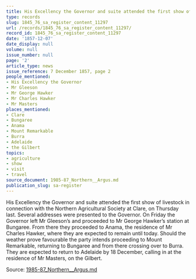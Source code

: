 ```yaml
---
title: His Excellency the Governor and suite attended the first show of livestock
type: records
slug: 1845_76_sa_register_content_11297
url: /records/1845_76_sa_register_content_11297/
record_id: 1845_76_sa_register_content_11297
date: '1857-12-07'
date_display: null
volume: null
issue_number: null
page: '2'
article_type: news
issue_reference: 7 December 1857, page 2
people_mentioned:
- His Excellency the Governor
- Mr Gleeson
- Mr George Hawker
- Mr Charles Hawker
- Mr Masters
places_mentioned:
- Clare
- Bungaree
- Anama
- Mount Remarkable
- Burra
- Adelaide
- the Gilbert
topics:
- agriculture
- show
- visit
- travel
source_document: 1985-87_Northern__Argus.md
publication_slug: sa-register
---
```


His Excellency the Governor and suite attended the first show of livestock in connection with the Northern Agricultural Society at Clare, on Thursday last.  Several addresses were presented to the Governor.  On Friday the Governor left Mr Gleeson’s and proceeded to Mr George Hawker’s station at Bungaree.  From there they proceeded to Anama, the residence of Mr Charles Hawker, where they are expected to remain until today.  Should the weather prove favourable the party intends proceeding to Mount Remarkable, returning to Bungaree and from there crossing over to Burra.  They are expected to return to Adelaide by 18 December, calling in at the residence of Mr Masters, on the Gilbert.

Source: [1985-87_Northern__Argus.md](/downloads/markdown/1985-87_Northern__Argus.md)
